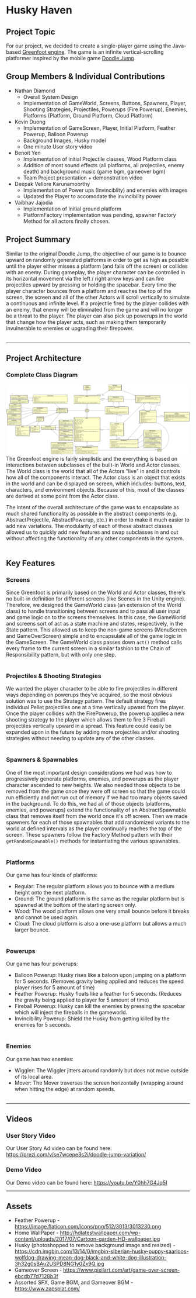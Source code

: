 # Husky Haven

## Project Topic
For our project, we decided to create a single-player game using the Java-based [Greenfoot engine](https://www.greenfoot.org/home). The game is an infinite vertical-scrolling platformer inspired by the mobile game [Doodle Jump](https://poki.com/en/g/doodle-jump).

## Group Members & Individual Contributions
* Nathan Diamond
    * Overall System Design
    * Implementation of GameWorld, Screens, Buttons, Spawners, Player, Shooting Strategies, Projectiles, Powerups (Fire Powerup), Enemies, Platforms (Platform, Ground Platform, Cloud Platform)
* Kevin Duong
    * Implementation of GameScreen, Player, Initial Platform, Feather Powerup, Balloon Powerup
    * Background Images, Husky model
    * One minute User story video 
* Benoit Yen
    * Implementation of initial Projectile classes, Wood Platform class
    * Addition of most sound effects (all platforms, all projectiles, enemy death) and background music (game bgm, gameover bgm)
    * Team Project presentation + demonstration video
* Deepak Vellore Karunamoorthy
   * Implementation of Power ups (Invinciblity) and enemies with images
   * Updated the Player to accomodate the invincibility power
* Vaibhav Jajodia
   * Implementation of Initial ground platform
   * PlatformFactory implementation was pending, spawner Factory Method for all actors finally chosen.
 
## Project Summary
Similar to the original Doodle Jump, the objective of our game is to bounce upward on randomly generated platforms in order to get as high as possible until the player either misses a platform (and falls off the screen) or collides with an enemy. During gameplay, the player character can be controlled in its horizontal movement via the left / right arrow keys and can fire projectiles upward by pressing or holding the spacebar. Every time the player character bounces from a platform and reaches the top of the screen, the screen and all of the other Actors will scroll vertically to simulate a continuous and infinite level. If a projectile fired by the player collides with an enemy, that enemy will be eliminated from the game and will no longer be a threat to the player. The player can also pick up powerups in the world that change how the player acts, such as making them temporarily invulnerable to enemies or upgrading their firepower.
<br/><br/>

---
## Project Architecture
### Complete Class Diagram
![CompleteClassDiagram](images/CompleteClassDiagram.png?raw=true)
The Greenfoot engine is fairly simplistic and the everything is based on interactions between subclasses of the built-in World and Actor classes. The World class is the world that all of the Actors "live" in and it controls how all of the components interact. The Actor class is an object that exists in the world and can be displayed on screen, which includes: buttons, text, characters, and environment objects. Because of this, most of the classes are derived at some point from the Actor class.

The intent of the overall architecture of the game was to encapsulate as much shared functionality as possible in the abstract components (e.g. AbstractProjectile, AbstractPowerup, etc.) in order to make it much easier to add new variations. The modularity of each of these abstract classes allowed us to quickly add new features and swap subclasses in and out without affecting the functionality of any other components in the system.
<br/><br/>

## Key Features
### Screens
Since Greenfoot is primarily based on the World and Actor classes, there's no built-in definition for different screens (like Scenes in the Unity engine). Therefore, we designed the GameWorld class (an extension of the World class) to handle transitioning between screens and to pass all user input and game logic on to the screens themselves. In this case, the GameWorld and screens sort of act as a state machine and states, respectively, in the State pattern. This allowed us to keep the non-game screens (MenuScreen and GameOverScreen) simple and to encapsulate all of the game logic in the GameScreen. The GameWorld class passes down `act()` method calls every frame to the current screen in a similar fashion to the Chain of Responsibility pattern, but with only one step.
<br/><br/>

### Projectiles & Shooting Strategies
We wanted the player character to be able to fire projectiles in different ways depending on powerups they've acquired, so the most obvious solution was to use the Strategy pattern. The default strategy fires individual Pellet projectiles one at a time vertically upward from the player. Once the player collides with the FirePowerup, the powerup applies a new shooting strategy to the player which allows them to fire 3 Fireball projectiles vertically upward in a spread. This feature could easily be expanded upon in the future by adding more projectiles and/or shooting strategies without needing to update any of the other classes.
<br/><br/>

### Spawners & Spawnables
One of the most important design considerations we had was how to progressively generate platforms, enemies, and powerups as the player character ascended to new heights. We also needed those objects to be removed from the game once they were off screen so that the game could run efficiently and not run out of memory if we had too many objects saved in the background. To do this, we had all of those objects (platforms, enemies, and powerups) extend the functionality of an AbstractSpawnable class that removes itself from the world once it's off screen. Then we made spawners for each of those spawnables that add randomized variants to the world at defined intervals as the player continually reaches the top of the screen. These spawners follow the Factory Method pattern with their `getRandomSpawnable()` methods for instantiating the various spawnables.
<br/><br/>

### Platforms
Our game has four kinds of platforms:
* Regular: The regular platform allows you to bounce with a medium height onto the next platform.
* Ground: The ground platform is the same as the regular platform but is spawned at the bottom of the starting screen only.
* Wood: The wood platform allows one very small bounce before it breaks and cannot be used again.
* Cloud: The cloud platform is also a one-use platform but allows a much larger bounce.
<br/><br/>

### Powerups
Our game has four powerups:
* Balloon Powerup: Husky rises like a baloon upon jumping on a platform for 5 seconds. (Removes gravity being applied and reduces the speed player rises for 5 amount of time)
* Feather Powerup: Husky floats like a feather for 5 seconds. (Reduces the gravity being applied to player for 5 amount of time)
* Fireball Powerup: Husky can kill the enemies by pressing the spacebar which will inject the fireballs in the gameworld.
* Invincibility Powerup: Shield the Husky from getting killed by the enemies for 5 seconds.
<br/><br/>

### Enemies
Our game has two enemies:
* Wiggler: The Wiggler jitters around randomly but does not move outside of its local area.
* Mover: The Mover traverses the screen horizontally (wrapping around when hitting the edge) at random speeds.
<br/><br/>

---
## Videos
### User Story Video
Our User Story Ad video can be found here: https://prezi.com/v/se7wcepe3s2i/doodle-jump-variation/

### Demo Video
Our Demo video can be found here: https://youtu.be/Y0hh7G4Jq5I

---
## Assets

* Feather Powerup - https://image.flaticon.com/icons/png/512/3013/3013230.png
* Home WallPaper - http://hdlatestwallpaper.com/wp-content/uploads/2017/07/Cartoon-garden-HD-wallpaper.jpg
* Husky (photoshopped to remove background image and resized) - https://cdn.imgbin.com/13/14/0/imgbin-siberian-husky-puppy-saarloos-wolfdog-drawing-mean-dog-black-and-white-dog-illustration-3h32g0sBAu2USPD8NG1y0Zx9Q.jpg
* Gameover Screen - https://www.pixilart.com/art/game-over-screen-ebcdb77d7128b3f
* Assorted SFX, Game BGM, and Gameover BGM - https://www.zapsplat.com/
